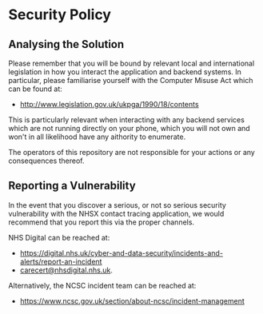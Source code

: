 # Security Policy

## Analysing the Solution

Please remember that you will be bound by relevant local and international legislation in how you interact the application and backend systems. In particular, please familiarise yourself with the Computer Misuse Act which can be found at:

* http://www.legislation.gov.uk/ukpga/1990/18/contents

This is particularly relevant when interacting with any backend services which are not running directly on your phone, which you will not own and won't in all likelihood have any aithority to enumerate.

The operators of this repository are not responsible for your actions or any consequences thereof.

## Reporting a Vulnerability

In the event that you discover a serious, or not so serious security vulnerability with the NHSX contact tracing application, we would recommend that you report this via the proper channels.

NHS Digital can be reached at:

* https://digital.nhs.uk/cyber-and-data-security/incidents-and-alerts/report-an-incident
* carecert@nhsdigital.nhs.uk.

Alternatively, the NCSC incident team can be reached at:

* https://www.ncsc.gov.uk/section/about-ncsc/incident-management
